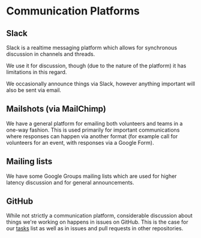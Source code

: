 # Communication Platforms

## Slack

Slack is a realtime messaging platform which allows for synchronous discussion
in channels and threads.

We use it for discussion, though (due to the nature of the platform) it has
limitations in this regard.

We occasionally announce things via Slack, however anything important will also
be sent via email.

## Mailshots (via MailChimp)

We have a general platform for emailing both volunteers and teams in a one-way
fashion. This is used primarily for important communications where responses can
happen via another format (for example call for volunteers for an event, with
responses via a Google Form).

## Mailing lists

We have some Google Groups mailing lists which are used for higher latency
discussion and for general announcements.

## GitHub

While not strictly a communication platform, considerable discussion about
things we're working on happens in issues on GitHub. This is the case for our
[tasks][tasks] list as well as in issues and pull requests in other repositories.


[tasks]: https://github.com/srobo/tasks/issues
